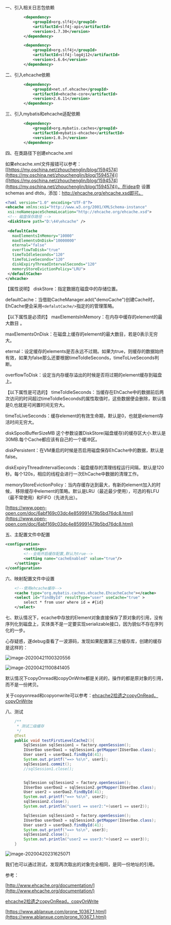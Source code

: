 一、引入相关日志包依赖

```xml
        <dependency>
            <groupId>org.slf4j</groupId>
            <artifactId>slf4j-api</artifactId>
            <version>1.7.30</version>
        </dependency>

        <dependency>
            <groupId>org.slf4j</groupId>
            <artifactId>slf4j-log4j12</artifactId>
            <version>1.6.6</version>
        </dependency>
```

二、引入ehcache依赖

```xml
        <dependency>
            <groupId>net.sf.ehcache</groupId>
            <artifactId>ehcache-core</artifactId>
            <version>2.6.11</version>
        </dependency>
```

三、引入mybatis和ehcache适配依赖

```xml
        <dependency>
            <groupId>org.mybatis.caches</groupId>
            <artifactId>mybatis-ehcache</artifactId>
            <version>1.0.3</version>
        </dependency>
```

四、在类路径下创建ehcache.xml

如果ehcache.xml文件报错可以参考：[[https://my.oschina.net/zhouchenglin/blog/1594574](https://my.oschina.net/zhouchenglin/blog/1594574)]([https://my.oschina.net/zhouchenglin/blog/1594574](https://my.oschina.net/zhouchenglin/blog/1594574))，在idea中 设置schemas and dtds，添加：http://ehcache.org/ehcache.xsd即可。

```xml
<?xml version="1.0" encoding="UTF-8"?>
<ehcache xmlns:xsi="http://www.w3.org/2001/XMLSchema-instance"
 xsi:noNamespaceSchemaLocation="http://ehcache.org/ehcache.xsd">
 <!-- 磁盘保存路径 -->
 <diskStore path="D:\44\ehcache" />
 
 <defaultCache 
   maxElementsInMemory="10000" 
   maxElementsOnDisk="10000000"
   eternal="false" 
   overflowToDisk="true" 
   timeToIdleSeconds="120"
   timeToLiveSeconds="120" 
   diskExpiryThreadIntervalSeconds="120"
   memoryStoreEvictionPolicy="LRU">
 </defaultCache>
</ehcache>
```

【属性说明】
diskStore：指定数据在磁盘中的存储位置。

defaultCache：当借助CacheManager.add("demoCache")创建Cache时，EhCache便会采用`<defalutCache/>`指定的的管理策略。

【以下属性是必须的】
maxElementsInMemory：在内存中缓存的element的最大数目 。

maxElementsOnDisk：在磁盘上缓存的element的最大数目，若是0表示无穷大。

eternal：设定缓存的elements是否永远不过期。如果为true，则缓存的数据始终有效，如果为false那么还要根据timeToIdleSeconds，timeToLiveSeconds判断。

overflowToDisk：设定当内存缓存溢出的时候是否将过期的element缓存到磁盘上。

【以下属性是可选的】
timeToIdleSeconds：当缓存在EhCache中的数据前后两次访问的时间超过timeToIdleSeconds的属性取值时，这些数据便会删除，默认值是0,也就是可闲置时间无穷大。

timeToLiveSeconds：缓存element的有效生命期，默认是0，也就是element存活时间无穷大。

 diskSpoolBufferSizeMB 这个参数设置DiskStore(磁盘缓存)的缓存区大小.默认是30MB.每个Cache都应该有自己的一个缓冲区。

diskPersistent：在VM重启的时候是否启用磁盘保存EhCache中的数据，默认是false。

diskExpiryThreadIntervalSeconds：磁盘缓存的清理线程运行间隔，默认是120秒。每个120s，相应的线程会进行一次EhCache中数据的清理工作。

memoryStoreEvictionPolicy：当内存缓存达到最大，有新的element加入的时候， 移除缓存中element的策略。默认是LRU（最近最少使用），可选的有LFU（最不常使用）和FIFO（先进先出）。

[https://www.open-open.com/doc/6abf169c03dc4e859991479b5bd76dc8.html](https://www.open-open.com/doc/6abf169c03dc4e859991479b5bd76dc8.html)

五、主配置文件中配置

```xml
<configuration>   
		<settings>
        <!--全局开启缓存配置,默认为true-->
        <setting name="cacheEnabled" value="true"/>
    </settings>
</configuration>
```

六、映射配置文件中设置

```xml
    <!--使用ehcache缓存-->
    <cache type="org.mybatis.caches.ehcache.EhcacheCache"></cache>
    <select id="findById" resultType="user" useCache="true" >
        select * from user where id = #{id}
    </select>
```

七、默认情况下，ecache中存放的Element对象直接保存了原对象的引用，没有序列化到磁盘上，实体类不是一定要实现serializable接口，因为貌似不存在序列化的一步。

心存疑惑，遂debug查看了一波源码，发现如果配置第三方缓存库，创建的缓存是这样的：

![image-20200421100320556](C:\Users\13327\AppData\Roaming\Typora\typora-user-images\image-20200421100320556.png)

![image-20200421100841405](C:\Users\13327\AppData\Roaming\Typora\typora-user-images\image-20200421100841405.png)

默认情况下copyOnread和copyOnWrite都是关闭的，操作的都是原对象的引用，而不是一份拷贝。

关于copyonread和copyonwrite可以参考：[ehcache2拾遗之copyOnRead，copyOnWrite](https://www.bbsmax.com/A/ZOJPRNeydv/)

八、测试

```java
    /**
     * 测试二级缓存
     */
    @Test
    public void testFirstLevelCache2(){
        SqlSession sqlSession1 = factory.openSession();
        IUserDao userDao1 = sqlSession1.getMapper(IUserDao.class);
        User user1 = userDao1.findById(41);
        System.out.printf("==> %s\n", user1);
        sqlSession1.commit();
        //sqlSession1.close();


        SqlSession sqlSession2 = factory.openSession();
        IUserDao userDao2 = sqlSession2.getMapper(IUserDao.class);
        User user2 = userDao2.findById(41);
        System.out.printf("==> %s\n", user2);
        sqlSession2.close();
        System.out.println("user1 == user2:"+(user1 == user2));

        SqlSession sqlSession3 = factory.openSession();
        IUserDao userDao3 = sqlSession3.getMapper(IUserDao.class);
        User user3 = userDao3.findById(41);
        System.out.printf("==> %s\n", user3);
        sqlSession2.close();
        System.out.println("user2 == user3:"+(user2 == user3));
    }
```

![image-20200420231625071](C:\Users\13327\AppData\Roaming\Typora\typora-user-images\image-20200420231625071.png)

我们也可以通过测试，发现两次取出的对象完全相同，是同一份地址的引用。

参考：

[http://www.ehcache.org/documentation/](http://www.ehcache.org/documentation/)

[ehcache2拾遗之copyOnRead，copyOnWrite](https://www.bbsmax.com/A/ZOJPRNeydv/)

[https://www.ablanxue.com/prone_10367_1.html](https://www.ablanxue.com/prone_10367_1.html)